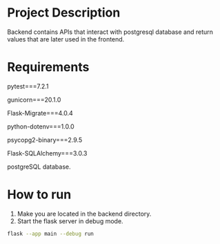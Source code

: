 # Project Description

Backend contains APIs that interact with postgresql database and return values that are later used in the frontend. 

# Requirements
pytest===7.2.1

gunicorn===20.1.0

Flask-Migrate===4.0.4

python-dotenv===1.0.0

psycopg2-binary===2.9.5

Flask-SQLAlchemy===3.0.3

postgreSQL database.

# How to run
1. Make you are located in the backend directory.
2. Start the flask server in debug mode.

```bash
flask --app main --debug run
```
